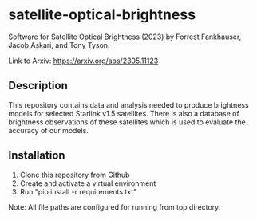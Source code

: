 # satellite-optical-brightness
Software for Satellite Optical Brightness (2023)
by Forrest Fankhauser, Jacob Askari, and Tony Tyson.

Link to Arxiv: https://arxiv.org/abs/2305.11123

## Description
This repository contains data and analysis needed to produce
brightness models for selected Starlink v1.5 satellites.
There is also a database of brightness observations of these
satellites which is used to evaluate the accuracy of our models.

## Installation
1. Clone this repository from Github
2. Create and activate a virtual environment
3. Run "pip install -r requirements.txt"

Note: All file paths are configured for running from top directory.